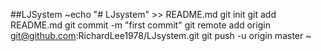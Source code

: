 ##LJSystem
~echo "# LJsystem" >> README.md
git init
git add README.md
git commit -m "first commit"
git remote add origin git@github.com:RichardLee1978/LJsystem.git
git push -u origin master
~
